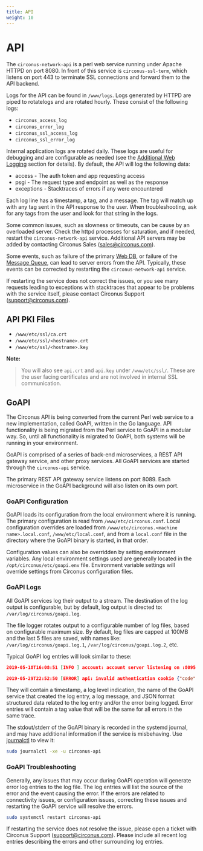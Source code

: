 ```yaml
---
title: API
weight: 10
---
```


# API

The `circonus-network-api` is a perl web service running under Apache HTTPD on port 8080.  In front of this service is `circonus-ssl-term`, which listens on port 443 to terminate SSL connections and forward them to the API backend.

Logs for the API can be found in `/www/logs`.  Logs generated by HTTPD are piped to rotatelogs and are rotated hourly.  These consist of the following logs:

 * `circonus_access_log`
 * `circonus_error_log`
 * `circonus_ssl_access_log`
 * `circonus_ssl_error_log`

Internal application logs are rotated daily. These logs are useful for debugging and are configurable as needed (see the [Additional Web Logging](/circonus/on-premises/web-logs) section for details).  By default, the API will log the following data:

 * access - The auth token and app requesting access
 * psgi - The request type and endpoint as well as the response
 * exceptions - Stacktraces of errors if any were encountered

Each log line has a timestamp, a tag, and a message.  The tag will match up with any tag sent in the API response to the user.  When troubleshooting, ask for any tags from the user and look for that string in the logs.

Some common issues, such as slowness or timeouts, can be cause by an overloaded server.  Check the httpd processes for saturation, and if needed, restart the `circonus-network-api` service.  Additional API servers may be added by contacting Circonus Sales (sales@circonus.com).

Some events, such as failure of the primary [Web DB](/circonus/on-premises/roles-services/web-db), or failure of the [Message Queue](/circonus/on-premises/roles-services/mq), can lead to server errors from the API.  Typically, these events can be corrected by restarting the `circonus-network-api` service.

If restarting the service does not correct the issues, or you see many requests leading to exceptions with stacktraces that appear to be problems with the service itself, please contact Circonus Support (support@circonus.com).

## API PKI Files

 * `/www/etc/ssl/ca.crt`
 * `/www/etc/ssl/<hostname>.crt`
 * `/www/etc/ssl/<hostname>.key`

**Note:**
>You will also see `api.crt` and `api.key` under `/www/etc/ssl/`. These are the user facing certificates and are not involved in internal SSL communication.

## GoAPI

The Circonus API is being converted from the current Perl web service to a new implementation, called GoAPI, written in the Go language.  API functionality is being migrated from the Perl service to GoAPI in a modular way.  So, until all functionality is migrated to GoAPI, both systems will be running in your environment.

GoAPI is comprised of a series of back-end microservices, a REST API gateway
service, and other proxy services.  All GoAPI services are started through the
`circonus-api` service.

The primary REST API gateway service listens on port 8089.  Each microservice in the GoAPI background will also listen on its own port.

### GoAPI Configuration

GoAPI loads its configuration from the local environment where it is running.  The primary configuration is read from `/www/etc/circonus.conf`.  Local configuration overrides are loaded from `/www/etc/circonus.<machine name>.local.conf`, `/www/etc/local.conf`, and from a `local.conf` file in the directory where the GoAPI binary is started, in that order.

Configuration values can also be overridden by setting environment variables.  Any local environment settings used are generally located in the `/opt/circonus/etc/goapi.env` file.  Environment variable settings will override settings from Circonus configuration files.

### GoAPI Logs

All GoAPI services log their output to a stream.  The destination of the log output is configurable, but by default, log output is directed to: `/var/log/circonus/goapi.log`.

The file logger rotates output to a configurable number of log files, based on configurable maximum size.  By default, log files are capped at 100MB and the last 5 files are saved, with names like: `/var/log/circonus/goapi.log.1`, `/var/log/circonus/goapi.log.2`, etc.

Typical GoAPI log entries will look similar to these:

``` json
2019-05-18T16:08:51 [INFO ] account: account server listening on :8095 {"rpc":"server","service":"account"}
```

``` json
2019-05-29T22:52:50 [ERROR] api: invalid authentication cookie {"code":"Forbidden.BadCookie","status":403,"grpc":7,"explanation":"The authentication cookie you supplied is invalid","message":"invalid authentication cookie","tag":"7c0bbdc0-8264-11e9-ad0b-acde48001122","server":"dev.local","time":1559170370,"error":{"message":"rpc error: code = PermissionDenied desc = Forbidden.BadCookie invalid authentication cookie credentials"}} {"app":"","kind":"GET","remote":"[::1]:54913","request":"","uri":"/account/current"}
```

They will contain a timestamp, a log level indication, the name of the GoAPI service that created the log entry, a log message, and JSON format structured data related to the log entry and/or the error being logged.  Error entries will contain a tag value that will be the same for all errors in the same trace.

The stdout/stderr of the GoAPI binary is recorded in the systemd journal, and
may have additional information if the service is misbehaving. Use
[journalctl](https://www.freedesktop.org/software/systemd/man/journalctl.html#)
to view it:

``` bash
sudo journalctl -xe -u circonus-api
```

### GoAPI Troubleshooting

Generally, any issues that may occur during GoAPI operation will generate error log entries to the log file.  The log entries will list the source of the error and the event causing the error.  If the errors are related to connectivity issues, or configuration issues, correcting these issues and restarting the GoAPI service will resolve the errors.

``` bash
sudo systemctl restart circonus-api
```

If restarting the service does not resolve the issue, please open a ticket with Circonus Support (support@circonus.com).  Please include all recent log entries describing the errors and other surrounding log entries.
